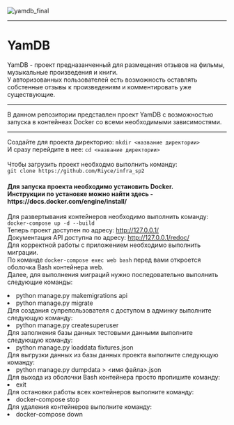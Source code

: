 ![yamdb_final](https://github.com/Riyce/yamdb_final/actions/workflows/yamdb_workflow.yaml/badge.svg)
<hr>
<h1> YamDB </h1>
YamDB - проект предназанченный для размещения отзывов на фильмы, музыкальные произведения и книги. <br>У авторизованных пользователей есть возможность оставлять собстенные отзывы к произведениям и комментировать уже существующие.
<hr>
В данном репозитории представлен проект YamDB с возможностью запуска в контейнеах Docker со всеми необходимыми зависимостями.
<hr>

Создайте для проекта директорию:
`mkdir <название директории>`
<br>И сразу перейдите в нее:
`cd <название директории>` <br>
<br>Чтобы загрузить проект необходмо выполнить команду:<br>
`git clone https://github.com/Riyce/infra_sp2`

<h4>
Для запуска проекта необходимо установить Docker.<br>
Инструкции по установке можно найти здесь - https://docs.docker.com/engine/install/ <br>
</h4>

Для развертывания контейнеров необходимо выполнить команду: `docker-compose up -d --build`
<br>Теперь проект доступен по адресу: http://127.0.0.1/
<br> Документация API доступна по адресу: http://127.0.0.1/redoc/
<br> Для корректной работы с приложением необходимо выполнить миграции.
<br> По команде `docker-compose exec web bash` перед вами откроется оболочка Bash контейнера web.
<br> Далее, для выполнения миграций нужно последовательно выполнить следующие команды:
<li> python manage.py makemigrations api
<li> python manage.py migrate
<br> Для создания супрепользователя с доступом в админку выполните следующую команду:
<li> python manage.py createsuperuser
<br> Для заполнения базы данных тестовыми данными выполните следующую команду:
<li> python manage.py loaddata fixtures.json
<br> Для выгрузки данных из базы данных проекта выполните следующую команду:
<li> python manage.py dumpdata > <имя файла>.json
<br> Для выхода из оболочки Bash контейнера просто пропишите команду:
<li> exit
<br> Для остановки работы всех контейнеров выполните команду:
<li> docker-compose stop
<br> Для удаления контейнеров выполните команду:
<li> docker-compose down